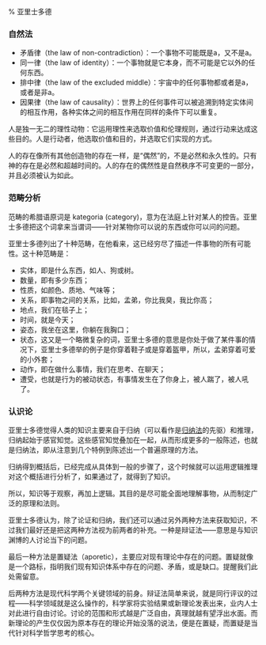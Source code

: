 % 亚里士多德

### 自然法

- 矛盾律（the law of non-contradiction）：一个事物不可能既是a，又不是a。
- 同一律（the law of identity）：一个事物就是它本身，而不可能是它以外的任何东西。
- 排中律（the law of the excluded middle）：宇宙中的任何事物都或者是a，或者是非a。
- 因果律（the law of causality）：世界上的任何事件可以被追溯到特定实体间的相互作用，各种实体之间的相互作用在同样的条件下可以重复。

人是独一无二的理性动物：它运用理性来选取价值和伦理规则，通过行动来达成这些目的。人是行动者，他选取价值和目的，并选取它们实现的方式。

人的存在像所有其他创造物的存在一样，是“偶然”的，不是必然和永久性的。只有神的存在是必然和超越时间的。人的存在的偶然性是自然秩序不可变更的一部分，并且必须被认为如此。

### 范畴分析

范畴的希腊语原词是 kategoria (category)，意为在法庭上针对某人的控告。亚里士多德把这个词拿来当谓词——针对某物你可以说的东西或你可以问的问题。

亚里士多德列出了十种范畴，在他看来，这已经穷尽了描述一件事物的所有可能性。这十种范畴是：

- 实体，即是什么东西，如人、狗或树。
- 数量，即有多少东西；
- 性质，如颜色、质地、气味等；
- 关系，即事物之间的关系，比如，孟弟，你比我臭，我比你高；
- 地点，我们在毯子上；
- 时间，就是今天；
- 姿态，我坐在这里，你躺在我胸口；
- 状态，这又是一个略微复杂的词，亚里士多德的意思是你处于做了某件事的情况下，亚里士多德举的例子是你穿着鞋子或是穿着盔甲，所以，孟弟穿着可爱的小外套；
- 动作，即在做什么事情，我们在思考、在聊天；
- 遭受，也就是行为的被动状态，有事情发生在了你身上，被人踹了，被人吼了。

### 认识论

亚里士多德觉得人类的知识主要来自于归纳（可以看作是[归纳法](/Philosophy/science.md#归纳法)的先驱）和推理，归纳起始于感官知觉。这些感官知觉叠加在一起，从而形成更多的一般陈述，也就是归纳法，即从注意到几个特例到陈述出一个普遍原理的方法。

归纳得到概括后，已经完成从具体到一般的步骤了，这个时候就可以运用逻辑推理对这个概括进行分析了，如果通过了，就得到了知识。

所以，知识等于观察，再加上逻辑。其目的是尽可能全面地理解事物，从而制定广泛的原理和法则。

亚里士多德认为，除了论证和归纳，我们还可以通过另外两种方法来获取知识，不过我们最好还是把这两种方法视为前两者的补充。一种是辩证法——意思是与知识渊博的人讨论当下的问题。

最后一种方法是置疑法（aporetic），主要应对现有理论中存在的问题。置疑就像是一个路标，指明我们现有知识体系中存在的问题、矛盾，或是缺口。提醒我们此处需留意。

后两种方法是现代科学两个关键领域的前身。辩证法简单来说，就是同行评议的过程——科学领域就是这么操作的，科学家将实验结果或新理论发表出来，业内人士对此进行自由讨论。讨论的范围和形式越是广泛自由，真理就越有望浮出水面。而新理论的产生仅仅因为原本存在的理论开始没落的说法，便是在置疑，而置疑是当代针对科学哲学思考的核心。
